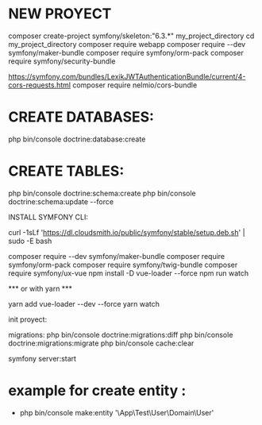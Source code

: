 

#   NEW PROYECT
composer create-project symfony/skeleton:"6.3.*" my_project_directory
cd my_project_directory
composer require webapp
composer require --dev symfony/maker-bundle
composer require symfony/orm-pack
composer require symfony/security-bundle

https://symfony.com/bundles/LexikJWTAuthenticationBundle/current/4-cors-requests.html
composer require nelmio/cors-bundle



# CREATE DATABASES:



php bin/console doctrine:database:create


# CREATE TABLES:


php bin/console doctrine:schema:create
php bin/console doctrine:schema:update --force

INSTALL SYMFONY CLI:

curl -1sLf 'https://dl.cloudsmith.io/public/symfony/stable/setup.deb.sh' | sudo -E bash




composer require --dev symfony/maker-bundle
composer require symfony/orm-pack
composer require symfony/twig-bundle
composer require symfony/ux-vue
npm install -D vue-loader --force
npm run watch

*** or with yarn ***

yarn add vue-loader --dev --force
yarn watch

init proyect:

migrations:
php bin/console doctrine:migrations:diff
php bin/console doctrine:migrations:migrate
php bin/console cache:clear


symfony server:start

# example for create entity :

*   php bin/console make:entity '\App\Test\User\Domain\User'
